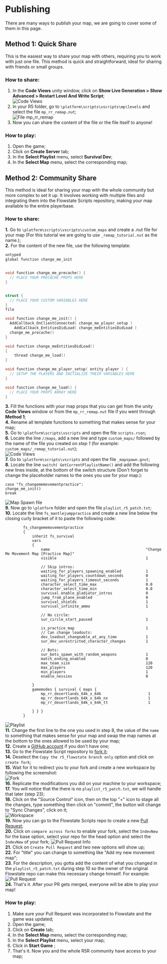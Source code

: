 # Publishing
There are many ways to publish your map, we are going to cover some of them in this page.

## Method 1: Quick Share
This is the easiest way to share your map with others, requiring you to work with just one file. This method is quick and straightforward, ideal for sharing with friends or small groups.

### How to share:
1. In the **Code Views** unity window, click on **Show Live Generation > Show Advanced > Restart Level And Write Script**;  
![Code Views](/Resources/Tutorials/publishing/01_code_views.png)  
2. In your R5 folder, go to `\platform\scripts\vscripts\mp\levels` and select the file `mp_rr_remap.nut`;  
![File mp_rr_remap](/Resources/Tutorials/publishing/02_mp_rr_remap_file.png)  
3. Now you can share the content of the file or the file itself to anyone!  

### How to play:
1. Open the game;  
2. Click on **Create Server** tab;  
3. In the **Select Playlist** menu, select **Survival Dev**;  
4. In the **Select Map** menu, select the corresponding map;  

## Method 2: Community Share
This method is ideal for sharing your map with the whole community but more complex to set it up. It involves working with multiple files and integrating them into the Flowstate Scripts repository, making your map available to the entire playerbase.

### How to share:
**1.** Go to `\platform\scripts\vscripts\custom_maps` and create a .nut file for your map (For this tutorial we are going to use `_remap_tutorial.nut` as the name.);  
**2.** For the content of the new file, use the following template:  
```cpp
untyped
global function change_me_init


void function change_me_precache() {
  // PLACE YOUR PRECACHE PROPS HERE
}


struct {
  // PLACE YOUR CUSTOM VARIABLES HERE
}
file

void function change_me_init() {
  AddCallback_OnClientConnected( change_me_player_setup )
	AddCallback_EntitiesDidLoad( change_meEntitiesDidLoad )
  change_me_precache()
}

void function change_meEntitiesDidLoad()
{
	thread change_me_load()
}

void function change_me_player_setup( entity player ) {
  // SETUP THE PLAYERS AND INITIALIZE THEIR VARIABLES HERE 
}

void function change_me_load() {
  // PLACE YOUR PROPS ARRAY HERE
}

```
**3.** Fill the functions with your map props that you can get from the unity **Code Views** window or from the  `mp_rr_remap.nut` file if you went through **Method 1**;  
**4.** Rename all template functions to something that makes sense for your map;  
**5.** Go to `\platform\scripts\vscripts` and open the file `scripts.rson`;  
**6.** Locate the line `//maps`, add a new line and type `custom_maps/` followed by the name of the file you created on *step 1* (for example: `custom_maps/_remap_tutorial.nut`);  
![Code Views](/Resources/Tutorials/publishing/03_scripts_file.png)  
**7.** Go to `\platform\scripts\vscripts` and open the file `_mapspawn.gnut`;  
**8.** Locate the line `switch( GetCurrentPlaylistName()` and add the following new lines inside, at the bottom of the switch structure (Don't forget to change the placeholder names to the ones you use for your map.):  
```
case "fs_changememovementpractice":
change_me_init()
break
```
![Map Spawn file](/Resources/Tutorials/publishing/04_mapspawn_file.png)  
**9.** Now go to `\platform` folder and open the file `playlist_r5_patch.txt`;  
**10.** Locate the line `fs_mantlejumppractice` and create a new line below the closing curly bracket of it to paste the following code:  
```
		fs_changememovementpractice
		{
			inherit fs_survival
			vars
			{
				name                                           "Change Me Movement Map [Practice Map]"
				visible                                        1

				// Skip intros:
				waiting_for_players_spawning_enabled           1
				waiting_for_players_countdown_seconds          0
				waiting_for_players_timeout_seconds            1
				character_select_time_max                      0.0
				character_select_time_min                      0.0
				survival_enable_gladiator_intros               0
				jump_from_plane_enabled                        0
				survival_shields					           1
				survival_infinite_ammo						   1

				// No circle:
				sur_circle_start_paused                        1

				is_practice_map								   1
				// Can change loadouts:
				dev_loadout_changeable_at_any_time             1
				sur_dev_unrestricted_character_changes         1

				// Bots:
				sur_bots_spawn_with_random_weapons             1
				match_ending_enabled                           0
				max_team_size								   120
				max_players                                    120
				min_players                                    1
				enable_nessies                                 0

			}
			gamemodes { survival { maps {
				mp_rr_desertlands_64k_x_64k                    	1
				mp_rr_desertlands_64k_x_64k_nx                 	1
				mp_rr_desertlands_64k_x_64k_tt                 	1
				
			} } }
		}
```
![Playlist](/Resources/Tutorials/publishing/08_playlist.png)  
**11.** Change the first line to the one you used in step 8, the value of the `name` to something that makes sense for your map and swap the map names at the bottom to the ones allowed to be used by your map;  
**12.** Create a [GitHub account](https://github.com/signup) if you don't have one;  
**13.** Go to the Flowstate Script repository to [fork it](https://github.com/ColombianGuy/r5_flowstate/fork);  
**14.** Deselect the `Copy the r5_flowstate branch only` option and click on `create fork`;  
**15.** Wait for it to redirect you to your fork and create a new workspace by following the screenshot:  
![Fork](/Resources/Tutorials/publishing/05_fork.png)  
**16.** Replicate the modifications you did on your machine to your workspace;  
**17.** You will notice that the there is no `playlist_r5_patch.txt`, we will handle that later (step 23);  
**18.** Click on the "Source Control" icon, then on the top "+" icon to stage all the changes, type something then click on "commit", the button will change to "Sync Changes", click on it;  
![Workspace](/Resources/Tutorials/publishing/06_workspace.png)  
**19.** Now you can go to the Flowstate Scripts repo to create a new [Pull Request](https://github.com/ColombianGuy/r5_flowstate/compare);  
**20.** Click on `compare across forks` to enable your fork, select the `IndevNew` for the base option, select your repo for the head option and select the `IndevNew` of your fork; 
![Pull Request Info](/Resources/Tutorials/publishing/07_pull_request.png)  
**21.** Click on `Create Pull Request` and two new options will show up;  
**22.** For "title" you can change to something like "Add my new movement map";  
**23.** For the description, you gotta add the content of what you changed in the `playlist_r5_patch.txt` during step 10 so the owner of the original Flowstate repo can make this necessary change himself. For example:  
![Pull Request](/Resources/Tutorials/publishing/09_pr_example.png)  
**24.** That's it. After your PR gets merged, everyone will be able to play your map!  

### How to play:
1. Make sure your Pull Request was incorporated to Flowstate and the game was updated;  
2. Open the game;  
3. Click on **Create** tab;  
4. In the **Select Map** menu, select the corresponding map;  
5. In the **Select Playlist** menu, select your map;  
6. Click in **Start Game** ;  
7. That's it. Now you and the whole R5R community have access to your map;  
